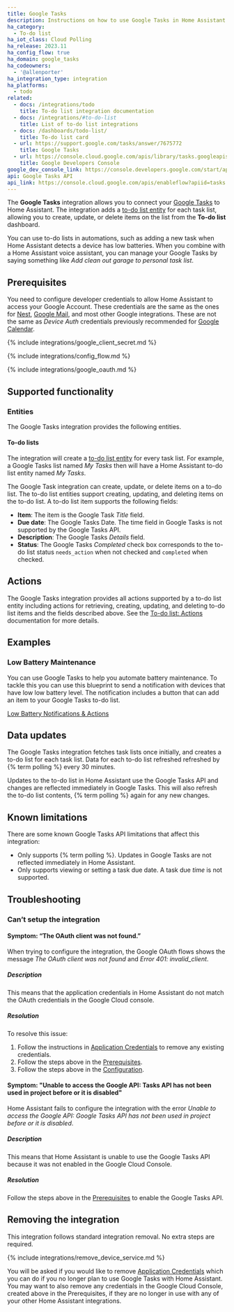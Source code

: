 ```yaml
---
title: Google Tasks
description: Instructions on how to use Google Tasks in Home Assistant.
ha_category:
  - To-do list
ha_iot_class: Cloud Polling
ha_release: 2023.11
ha_config_flow: true
ha_domain: google_tasks
ha_codeowners:
  - '@allenporter'
ha_integration_type: integration
ha_platforms:
  - todo
related:
  - docs: /integrations/todo
    title: To-do list integration documentation
  - docs: /integrations/#to-do-list
    title: List of to-do list integrations
  - docs: /dashboards/todo-list/
    title: To-do list card
  - url: https://support.google.com/tasks/answer/7675772
    title: Google Tasks
  - url: https://console.cloud.google.com/apis/library/tasks.googleapis.com
    title: Google Developers Console
google_dev_console_link: https://console.developers.google.com/start/api?id=tasks
api: Google Tasks API
api_link: https://console.cloud.google.com/apis/enableflow?apiid=tasks.googleapis.com
---
```


The **Google Tasks** integration allows you to connect your [Google Tasks](https://support.google.com/tasks/answer/7675772)
to Home Assistant. The integration adds a [to-do list entity](/integrations/todo) for
each task list, allowing you to create, update, or delete items on the list
from the **To-do list** dashboard.

You can use to-do lists in automations, such as adding a new task when Home Assistant detects
a device has low batteries. When you combine with a Home Assistant voice assistant, you can
manage your Google Tasks by saying something like *Add clean out garage to personal task list*.

## Prerequisites

You need to configure developer credentials to allow Home Assistant to access your Google Account.
These credentials are the same as the ones for [Nest](/integrations/nest), [Google Mail](/integrations/google_mail), and most other Google integrations.
These are not the same as *Device Auth* credentials previously recommended for [Google Calendar](/integrations/google).

{% include integrations/google_client_secret.md %}

{% include integrations/config_flow.md %}

{% include integrations/google_oauth.md %}

## Supported functionality

### Entities

The Google Tasks integration provides the following entities.

#### To-do lists

The integration will create a [to-do list entity](/integrations/todo) for every task list.
For example, a Google Tasks list named *My Tasks* then will have a Home Assistant
to-do list entity named *My Tasks*.

The Google Task integration can create, update, or delete items on a to-do list.
The to-do list entities support creating, updating, and deleting items on the to-do
list. A to-do list item supports the following fields:

- **Item**: The item is the Google Task *Title* field.
- **Due date**: The Google Tasks Date. The time field in Google Tasks is not supported
  by the Google Tasks API.
- **Description**: The Google Tasks *Details* field.
- **Status**: The Google Tasks *Completed* check box corresponds to the to-do list
  status `needs_action` when not checked and `completed` when checked.


## Actions

The Google Tasks integration provides all actions supported by a to-do list entity
including actions for retrieving, creating, updating, and deleting to-do list items and the fields
described above. See the [To-do list: Actions](/integrations/todo#actions) documentation
for more details.

## Examples

### Low Battery Maintenance

You can use Google Tasks to help you automate battery maintenance. To tackle this
you can use this blueprint to send a notification with devices that have low
low battery level. The notification includes a button that can add an item to your
Google Tasks to-do list.

[Low Battery Notifications & Actions](https://community.home-assistant.io/t/low-battery-notifications-actions/653754)


## Data updates

The Google Tasks integration fetches task lists once initially, and creates a
to-do list for each task list. Data for each to-do list refreshed refreshed by
{% term polling %} every 30 minutes.

Updates to the to-do list in Home Assistant use the Google Tasks API and changes
are reflected immediately in Google Tasks. This will also refresh the to-do
list contents, {% term polling %} again for any new changes.

## Known limitations

There are some known Google Tasks API limitations that affect this integration:

- Only supports {% term polling %}. Updates in Google Tasks are not reflected immediately in Home Assistant.
- Only supports viewing or setting a task due date. A task due *time* is not supported.

## Troubleshooting

### Can’t setup the integration

#### Symptom: “The OAuth client was not found.”

When trying to configure the integration, the Google OAuth flows shows the message *The OAuth client was not found* and *Error 401: invalid_client*.

##### Description

This means that the application credentials in Home Assistant do not match the
OAuth credentials in the Google Cloud console.

##### Resolution

To resolve this issue:

1. Follow the instructions in [Application Credentials](/integrations/application_credentials/#deleting-application-credentials) to remove any existing credentials.  
1. Follow the steps above in the [Prerequisites](#prerequisites).
1. Follow the steps above in the [Configuration](#configuration).

#### Symptom: "Unable to access the Google API: Tasks API has not been used in project before or it is disabled"

Home Assistant fails to configure the integration with the error *Unable to access the
Google API: Google Tasks API has not been used in project before or it is disabled*.

##### Description

This means that Home Assistant is unable to use the Google Tasks API because it was not
enabled in the Google Cloud Console.

##### Resolution

Follow the steps above in the [Prerequisites](#prerequisites) to enable the Google Tasks API.


## Removing the integration

This integration follows standard integration removal. No extra steps are required.

{% include integrations/remove_device_service.md %}

You will be asked if you would like to remove [Application Credentials](/integrations/application_credentials/) which you can do if you no longer plan to use
Google Tasks with Home Assistant. You may want to also remove any credentials
in the Google Cloud Console, created above in the Prerequisites, if they are no
longer in use with any of your other Home Assistant integrations.
